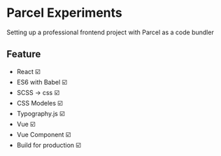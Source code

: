 # Parcel Experiments

Setting up a professional frontend project with Parcel as a code bundler

## Feature

- React ☑️
- ES6 with Babel ☑️
- SCSS -> css ☑️
- CSS Modeles ☑️
- Typography.js ☑️
- Vue ☑️
- Vue Component ☑️
- Build for production ☑️

